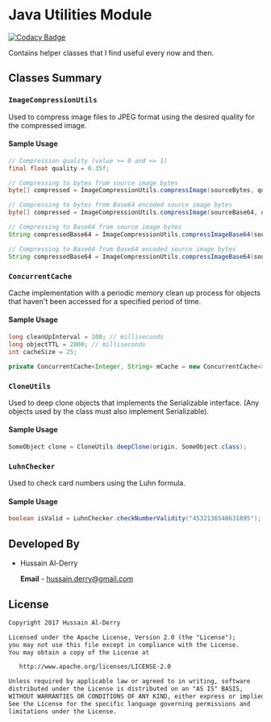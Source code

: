 # Java Utilities Module

[![Codacy Badge](https://api.codacy.com/project/badge/Grade/288fbb060ade4282821af1a63c10de64)](https://www.codacy.com/app/hussain.derry/java-utilities?utm_source=github.com&utm_medium=referral&utm_content=HussainDerry/java-utilities&utm_campaign=badger)

Contains helper classes that I find useful every now and then.

## Classes Summary

### `ImageCompressionUtils`

Used to compress image files to JPEG format using the desired quality for the compressed image.

#### Sample Usage

```java
// Compression quality (value >= 0 and <= 1)
final float quality = 0.35f;

// Compressing to bytes from source image bytes
byte[] compressed = ImageCompressionUtils.compressImage(sourceBytes, quality);

// Compressing to bytes from Base64 encoded source image bytes
byte[] compressed = ImageCompressionUtils.compressImage(sourceBase64, quality);

// Compressing to Base64 from source image bytes
String compressedBase64 = ImageCompressionUtils.compressImageBase64(sourceBytes, quality);

// Compressing to Base64 from Base64 encoded source image bytes
String compressedBase64 = ImageCompressionUtils.compressImageBase64(sourceBase64, quality);
```


### `ConcurrentCache`

Cache implementation with a periodic memory clean up process for objects that haven't been accessed for a specified period of time.

#### Sample Usage

```java
long cleanUpInterval = 100; // milliseconds
long objectTTL = 2000; // milliseconds
int cacheSize = 25;

private ConcurrentCache<Integer, String> mCache = new ConcurrentCache<>(objectTTL, cleanUpInterval, cacheSize);

```


### `CloneUtils`

Used to deep clone objects that implements the Serializable interface. (Any objects used by the class must also implement Serializable).

#### Sample Usage 

```java
SomeObject clone = CloneUtils.deepClone(origin, SomeObject.class);
```


### `LuhnChecker`  

 Used to check card numbers using the Luhn formula.

#### Sample Usage

```java
boolean isValid = LuhnChecker.checkNumberValidity("4532136548631895");
```


## Developed By

- Hussain Al-Derry

   **Email** - [hussain.derry@gmail.com](mailto:hussain.derry@gmail.com)


## License 

```latex
Copyright 2017 Hussain Al-Derry

Licensed under the Apache License, Version 2.0 (the "License");
you may not use this file except in compliance with the License.
You may obtain a copy of the License at

   http://www.apache.org/licenses/LICENSE-2.0

Unless required by applicable law or agreed to in writing, software
distributed under the License is distributed on an "AS IS" BASIS,
WITHOUT WARRANTIES OR CONDITIONS OF ANY KIND, either express or implied.
See the License for the specific language governing permissions and
limitations under the License.
```
